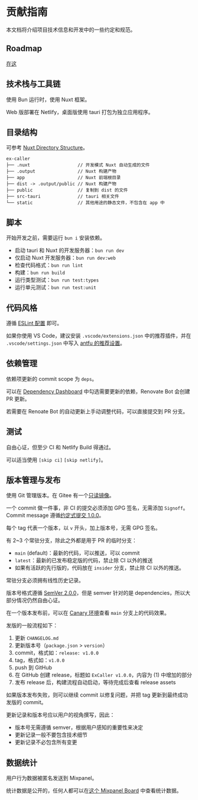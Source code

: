 # 贡献指南

本文档将介绍项目技术信息和开发中的一些约定和规范。

## Roadmap

[在这](https://github.com/users/typed-sigterm/projects/5)

## 技术栈与工具链

使用 Bun 运行时，使用 Nuxt 框架。

Web 版部署在 Netlify，桌面版使用 tauri 打包为独立应用程序。

## 目录结构

可参考 [Nuxt Directory Structure](https://nuxt.com/docs/guide/directory-structure)。

```
ex-caller
├── .nuxt                  // 开发模式 Nuxt 自动生成的文件
├── .output                // Nuxt 构建产物
├── app                    // Nuxt 前端根目录
├── dist -> .output/public // Nuxt 构建产物
├── public                 // 复制到 dist 的文件
├── src-tauri              // tauri 相关文件
└── static                 // 其他用途的静态文件，不包含在 app 中
```

## 脚本

开始开发之前，需要运行 `bun i` 安装依赖。

- 启动 tauri 和 Nuxt 的开发服务器：`bun run dev`
- 仅启动 Nuxt 开发服务器：`bun run dev:web`
- 检查代码格式：`bun run lint`
- 构建：`bun run build`
- 运行类型测试：`bun run test:types`
- 运行单元测试：`bun run test:unit`

## 代码风格

遵循 [ESLint 配置](./eslint.config.js) 即可。

如果你使用 VS Code，建议安装 `.vscode/extensions.json` 中的推荐插件，并在 `.vscode/settings.json` 中写入 [antfu 的推荐设置](https://github.com/antfu/eslint-config?tab=readme-ov-file#vs-code-support-auto-fix)。

## 依赖管理

依赖项更新的 commit scope 为 `deps`。

可以在 [Dependency Dashboard](https://github.com/typed-sigterm/ex-caller/issues/10) 中勾选需要更新的依赖，Renovate Bot 会创建 PR 更新。

若需要在 Renoate Bot 的自动更新上手动调整代码，可以直接提交到 PR 分支。

## 测试

自由心证，但至少 CI 和 Netlify Build 得通过。

可以适当使用 `[skip ci]` `[skip netlify]`。

## 版本管理与发布

使用 Git 管理版本。在 Gitee 有一个[只读镜像](https://gitee.com/typed-sigterm/ex-caller)。

一个 commit 做一件事，非 CI 的提交必须添加 GPG 签名，无需添加 `Signoff`。Commit message 遵循[约定式提交 1.0.0](https://www.conventionalcommits.org/zh-hans/v1.0.0/)。

每个 tag 代表一个版本，以 `v` 开头，加上版本号，无需 GPG 签名。

有 2~3 个常驻分支，除此之外都是用于 PR 的临时分支：

- `main` (default)：最新的代码，可以推送，可以 commit
- `latest`：最新的已发布稳定版的代码，禁止除 CI 以外的推送
- 如果有活跃的先行版的，代码放在 `insider` 分支，禁止除 CI 以外的推送。

常驻分支必须拥有线性历史记录。

版本号格式遵循 [SemVer 2.0.0](https://semver.org/lang/zh-CN/)，但是 semver 针对的是 dependencies，所以大部分情况仍然自由心证。

在一个版本发布前，可以在 [Canary 环境](https://main.ex-caller.by-ts.top)查看 `main` 分支上的代码效果。

发版的一般流程如下：

1. 更新 `CHANGELOG.md`
2. 更新版本号（`package.json` > `version`）
3. commit，格式如：`release: v1.0.0`
4. tag，格式如：`v1.0.0`
5. push 到 GitHub
6. 在 GitHub 创建 release，标题如 `ExCaller v1.0.0`，内容为 (1) 中增加的部分
7. 发布 release 后，构建流程自动启动，等待完成后查看 release assets

如果版本发布失败，则可以继续 commit 以修复问题，并把 tag 更新到最终成功发版的 commit。

更新记录和版本号应以用户的视角撰写，因此：

- 版本号无需遵循 semver，根据用户感知的重要性来决定
- 更新记录一般不要包含技术细节
- 更新记录不必包含所有变更

## 数据统计

用户行为数据被匿名发送到 Mixpanel。

统计数据是公开的，任何人都可以在[这个 Mixpanel Board](https://mixpanel.com/p/2NXuZUnZ4wcGKhQEJ1aAHj) 中查看统计数据。
